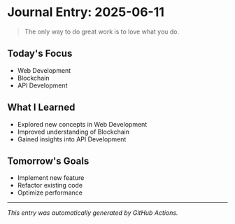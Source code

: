 # Journal Entry: 2025-06-11

> The only way to do great work is to love what you do.

## Today's Focus
- Web Development
- Blockchain
- API Development

## What I Learned
- Explored new concepts in Web Development
- Improved understanding of Blockchain
- Gained insights into API Development

## Tomorrow's Goals
- Implement new feature
- Refactor existing code
- Optimize performance

---
*This entry was automatically generated by GitHub Actions.*
